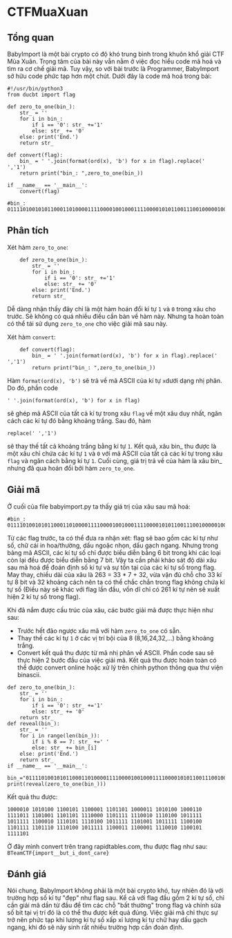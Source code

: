 # CTFMuaXuan
## Tổng quan
BabyImport là một bài crypto có độ khó trung bình trong khuôn khổ giải CTF Mùa Xuân. Trọng tâm của bài này vẫn nằm ở việc đọc hiểu code mã hoá và tìm ra cơ chế giải mã. Tuy vậy, so với bài trước là Programmer, BabyImport sở hữu code phức tạp hơn một chút. Dưới đây là code mã hoá trong bài:
```
#!/usr/bin/python3
from ducbt import flag

def zero_to_one(bin_):
	str_ = ''
	for i in bin_:
		if i == '0': str_ +='1'
		else: str_ += '0'
	else: print('End.')
	return str_

def convert(flag):
	bin_ = ' '.join(format(ord(x), 'b') for x in flag).replace(' ','1')
	return print("bin_: ",zero_to_one(bin_))

if __name__ == '__main__':
	convert(flag)

#bin_:  01111010010101100011010000111100001001000111100001010110011100100000100000101100001001000001111000100000000110100001011001000000010000000011101000010100000101100100000000101100010000000011011000100000001000100001011001000000001110000011110000011010001101000000010
```
## Phân tích 
Xét hàm `zero_to_one`:

```
    def zero_to_one(bin_):
	    str_ = ''
	    for i in bin_:
		    if i == '0': str_ +='1'
		    else: str_ += '0'
	    else: print('End.')
	    return str_
```
    
Dễ dàng nhận thấy đây chỉ là một hàm hoán đổi kí tự `1` và `0` trong xâu cho trước. Sẽ không có quá nhiều điều cần bàn về hàm này. Nhưng ta hoàn toàn có thể tái sử dụng `zero_to_one` cho việc giải mã sau này.

Xét hàm `convert`:

```
    def convert(flag):
	    bin_ = ' '.join(format(ord(x), 'b') for x in flag).replace(' ','1')
	    return print("bin_: ",zero_to_one(bin_))
```

Hàm `format(ord(x), 'b')` sẽ trả về mã ASCII của kí tự `x`dưới dạng nhị phân. Do đó, phần code 
```
' '.join(format(ord(x), 'b') for x in flag)
``` 
sẽ ghép mã ASCII của tất cả kí tự trong xâu `flag` về một xâu duy nhất, ngăn cách các kí tự đó bằng khoảng trắng. Sau đó, hàm 
```
replace(' ','1')
```
sẽ thay thế tất cả khoảng trắng bằng kí tự `1`. Kết quả, xâu bin_ thu được là một xâu chỉ chứa các kí tự `1` và `0` với mã ASCII của tất cả các kí tự trong xâu `flag` và ngăn cách bằng kí tự `1`. Cuối cùng, giá trị trả về của hàm là xâu bin_ nhưng đã qua hoán đổi bởi hàm `zero_to_one`.

## Giải mã
Ở cuối của file babyimport.py ta thấy giá trị của xâu sau mã hoá:
```
#bin_:  01111010010101100011010000111100001001000111100001010110011100100000100000101100001001000001111000100000000110100001011001000000010000000011101000010100000101100100000000101100010000000011011000100000001000100001011001000000001110000011110000011010001101000000010
```
Từ các flag trước, ta có thể đưa ra nhận xét: flag sẽ bao gồm các kí tự như số, chữ cái in hoa/thường, dấu ngoặc nhọn, dấu gạch ngang. Nhưng trong bảng mã ASCII, các kí tự số chỉ được biểu diễn bằng 6 bit trong khi các loại còn lại đều được biểu diễn bằng 7 bit. Vậy ta cần phải khảo sát độ dài xâu sau mã hoá để đoán định số kí tự và sự tồn tại của các kí tự số trong flag. May thay, chiều dài của xâu là 263 = 33 * 7 + 32, vừa vặn đủ chỗ cho 33 kí tự 8 bit và 32 khoảng cách nên ta có thể chắc chắn trong flag không chứa kí tự số (Điều này sẽ khác với flag lần đầu, vốn dĩ chỉ có 261 kí tự nên sẽ xuất hiện 2 kí tự số trong flag). 

Khi đã nắm được cấu trúc của xâu, các bước giải mã được thực hiện như sau:
- Trước hết đảo ngược xâu mã với hàm `zero_to_one` có sẵn.
- Thay thế các kí tự `1` ở các vị trí bội của 8 (8,16,24,32,...) bằng khoảng trắng.
- Convert kết quả thu được từ mã nhị phân về ASCII.
Phần code sau sẽ thực hiện 2 bước đầu của việc giải mã. Kết quả thu được hoàn toàn có thể được convert online hoặc xử lý trên chính python thông qua thư viện binascii.
```
def zero_to_one(bin_):
    str_ = ''
    for i in bin_:
	    if i == '0': str_ +='1'
	    else: str_ += '0'
    return str_
def reveal(bin_):
    str_ = ''
    for i in range(len(bin_)):
        if i % 8 == 7: str_ +=' '
        else: str_ += bin_[i]
    else: print('End.')
    return str_
if __name__ == '__main__':   

bin_="01111010010101100011010000111100001001000111100001010110011100100000100000101100001001000001111000100000000110100001011001000000010000000011101000010100000101100100000000101100010000000011011000100000001000100001011001000000001110000011110000011010001101000000010"
print(reveal(zero_to_one(bin_)))
```
Kết quả thu được:

```
1000010 1010100 1100101 1100001 1101101 1000011 1010100 1000110 1111011 1101001 1101101 1110000 1101111 1110010 1110100 1011111 1011111 1100010 1110101 1110100 1011111 1101001 1011111 1100100 1101111 1101110 1110100 1011111 1100011 1100001 1110010 1100101 1111101
```

Ở đây mình convert trên trang rapidtables.com, thu được flag như sau: `BTeamCTF{import__but_i_dont_care}`

## Đánh giá
Nói chung, BabyImport không phải là một bài crypto khó, tuy nhiên đó là với trường hợp số kí tự "đẹp" như flag sau. Kể cả với flag đầu gồm 2 kí tự số, chỉ cần giải mã dần từ đầu để tìm các chỗ "bất thường" trong flag và chỉnh sửa số bit tại vị trí đó là có thể thu được kết quả đúng. Việc giải mã chỉ thực sự trở nên phức tạp khi lượng kí tự số xấp xỉ lượng kí tự chữ hay dấu gạch ngang, khi đó sẽ nảy sinh rất nhiều trường hợp cần đoán định. 
